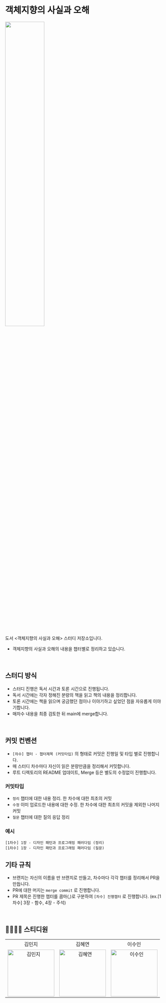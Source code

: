 # 객체지향의 사실과 오해

<img width = "50%" src="https://contents.kyobobook.co.kr/sih/fit-in/400x0/pdt/9788998139766.jpg"/>

도서 <객체지향의 사실과 오해> 스터디 저장소입니다.

- 객체지향의 사실과 오해의 내용을 챕터별로 정리하고 있습니다.

<br>

## 스터디 방식

- 스터디 진행은 독서 시간과 토론 시간으로 진행됩니다.
- 독서 시간에는 각자 정해진 분량의 책을 읽고 책의 내용을 정리합니다.
- 토론 시간에는 책을 읽으며 궁금했던 점이나 이야기하고 싶었던 점을 자유롭게 이야기합니다.
- 매차수 내용을 최종 검토한 뒤 main에 merge합니다.

<br>

## 커밋 컨벤션

- `[차수] 챕터 - 챕터제목 (커밋타입)` 의 형태로 커밋은 진행일 및 타입 별로 진행합니다.
- 매 스터디 차수마다 자신이 읽은 분량만큼을 정리해서 커밋합니다.
- 루트 디렉토리의 README 업데이트, Merge 등은 별도의 수정없이 진행합니다.

### 커밋타입

- `정리` 챕터에 대한 내용 정리. 한 차수에 대한 최초의 커밋
- `수정` 이미 업로드한 내용에 대한 수정. 한 차수에 대한 최초의 커밋을 제외한 나머지 커밋
- `질문` 챕터에 대한 질의 응답 정리

### 예시

```
[1차수] 1장 - 디자인 패턴과 프로그래밍 패러다임 (정리)
[1차수] 1장 - 디자인 패턴과 프로그래밍 패러다임 (질문)
```

## 기타 규칙

- 브랜치는 자신의 이름을 딴 브랜치로 만들고, 차수마다 각각 챕터를 정리해서 PR을 만듭니다.
- PR에 대한 머지는 `merge commit` 로 진행합니다.
- PR 제목은 진행한 챕터를 콤마(,)로 구분하여 `[차수] 진행챕터` 로 진행합니다. (ex.[1차수] 3장 - 함수, 4장 - 주석)

<br/>

## 👨‍👩‍👧‍👦 스티디원

<table>
  <tr align="center">
    <td>김민지</td>
    <td>김혜연</td>
    <td>이수인</td>
  </tr>
  <tr>
     <td align="center">
        <a href="https://github.com/mouse0429"><img src="https://avatars.githubusercontent.com/u/68915238?v=4" width="150px" alt="김민지"/><br /></a>
     </td>
    <td align="center">
        <a href="https://github.com/Hyeyeon-Kim"><img src="https://avatars.githubusercontent.com/u/65168017?v=4" width="150px" alt="김혜연"/><br /></a>
    </td>
    <td align="center">
        <a href="https://github.com/suan073"><img src="https://avatars.githubusercontent.com/u/86531782?v=4" width="150px" alt="이수인"/><br /></a>
    </td>
  <tr>
</table>
